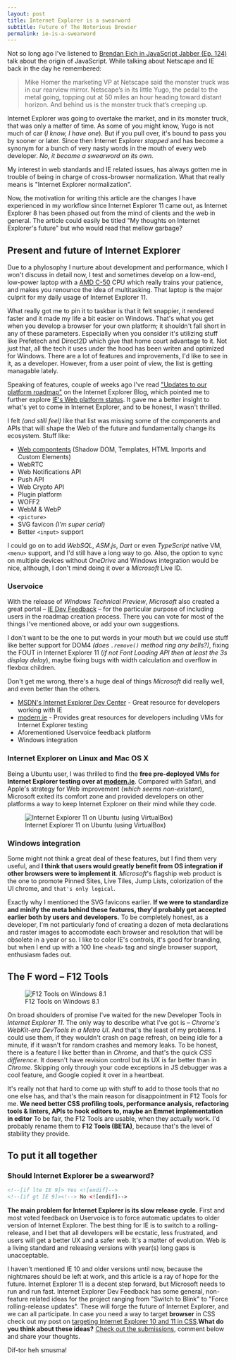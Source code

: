 ```yaml
---
layout: post
title: Internet Explorer is a swearword
subtitle: Future of The Notorious Browser
permalink: ie-is-a-swearword
---
```



Not so long ago I've listened to [Brendan Eich in JavaScript Jabber (Ep. 124)](http://javascriptjabber.com/124-jsj-the-origin-of-javascript-with-brendan-eich/) talk about the origin of JavaScript. While talking about Netscape and IE back in the day he remembered:


> Mike Homer the marketing VP at Netscape said the monster truck was in our rearview mirror. Netscape’s in its little Yugo, the pedal to the metal going, topping out at 50 miles an hour heading toward distant horizon. And behind us is the monster truck that’s creeping up.


Internet Explorer was going to overtake the market, and in its monster truck, that was only a matter of time. As some of you might know, Yugo is not much of car (*I know, I have one*). But if you pull over, it's bound to pass you by sooner or later. Since then Internet Explorer *stopped* and has become a synonym for a bunch of very nasty words in the mouth of every web developer. *No, it became a swearword on its own.*


My interest in web standards and IE related issues, has always gotten me in trouble of being in charge of cross-browser normalization. What that really means is "Internet Explorer normalization".


Now, the motivation for writing this article are the changes I have experienced in my workflow since Internet Explorer 11 came out, as Internet Explorer 8 has been phased out from the mind of clients and the web in general. The article could easily be titled "My thoughts on Internet Explorer's future" but who would read that mellow garbage?

## Present and future of Internet Explorer

Due to a phylosophy I nurture about development and performance, which I won't discuss in detail now, I test and sometimes develop on a low-end, low-power laptop with a [AMD C-50](http://www.notebookcheck.net/AMD-C-50-Notebook-Processor.40960.0.html) CPU which really trains your patience, and makes you renounce the idea of multitasking. That laptop is the major culprit for my daily usage of Internet Explorer 11.


What really got me to pin it to taskbar is that it felt snappier, it rendered faster and it made my life a bit easier on Windows. That's what you get when you develop a browser for your own platform; it shouldn't fall short in any of these parameters. Especially when you consider it's utilizing stuff like Prefetech and Direct2D which give that home court advantage to it. Not just that, all the tech it uses under the hood has been writen and optimized for Windows. There are a lot of features and improvements, I'd like to see in it, as a developer. However, from a user point of view, the list is getting managable lately.


Speaking of features, couple of weeks ago I've read ["Updates to our platform roadmap"](http://blogs.msdn.com/b/ie/archive/2014/09/18/updates-to-our-platform-roadmap.aspx) on the Internet Explorer Blog, which pointed me to further explore [IE's Web platform status](http://blogs.msdn.com/b/ie/archive/2014/09/18/updates-to-our-platform-roadmap.aspx). It gave me a better insight to what's yet to come in Internet Explorer, and to be honest, I wasn't thrilled.


I felt *(and still feel)* like that list was missing some of the components and APIs that will shape the Web of the future and fundamentally change its ecosystem. Stuff like:

 - [Web compontents](http://webcomponents.org/) (Shadow DOM, Templates, HTML Imports and Custom Elements)
 - WebRTC
 - Web Notifications API
 - Push API
 - Web Crypto API
 - Plugin platform
 - WOFF2
 - WebM & WebP
 - `<picture>`
 - SVG favicon *(I'm super cerial)*
 - Better `<input>` support


I could go on to add *WebSQL*, *ASM.js*, *Dart* or even *TypeScript* native VM, `<menu>` support, and I'd still have a long way to go. Also, the option to sync on multiple devices without *OneDrive* and Windows integration would be nice, although, I don't mind doing it over a *Microsoft* Live ID.

### Uservoice

With the release of *Windows Technical Preview*, *Microsoft* also created a great portal &ndash; [IE Dev Feedback](http://uservoice.modern.ie) &ndash; for the particular purpose of including users in the roadmap creation process. There you can vote for most of the things I've mentioned above, or add your own suggestions.


I don't want to be the one to put words in your mouth but we could use stuff like better support for DOM4 *(does `.remove()` method ring any bells?)*, fixing the FOUT in Internet Explorer 11 (*if not Font Loading API then at least the 3s display delay*), maybe fixing bugs with width calculation and overflow in flexbox children.


Don't get me wrong, there's a huge deal of things *Microsoft* did really well, and even better than the others.


 - [MSDN's Internet Explorer Dev Center](http://msdn.*Microsoft*.com/en-us/library/ie/bg125382) - Great resource for developers working with IE
 - [modern.ie](http://modern.ie) - Provides great resources for developers including VMs for Internet Explorer testing
 - Aforementioned Uservoice feedback platform
 - Windows integration

### Internet Explorer on Linux and Mac OS X

Being a Ubuntu user, I was thrilled to find the **free pre-deployed VMs for Internet Explorer testing over at [modern.ie](https://www.modern.ie/en-us/virtualization-tools#downloads)**. Compared with Safari, and Apple's strategy for Web improvement (*which seems non-existant*), Microsoft exited its comfort zone and provided developers on other platforms a way to keep Internet Explorer on their mind while they code.

<div class="ta-c">
<figure>
<img src="http://marxo.me/public/upload/ie11onubuntuvm.png" alt="Internet Explorer 11 on Ubuntu (using VirtualBox)">
<figcaption>Internet Explorer 11 on Ubuntu (using VirtualBox)</figcaption>
</figure>
</div>

### Windows integration

Some might not think a great deal of these features, but I find them very useful, and **I think that users would greatly benefit from OS integration if other browsers were to implement it**. *Microsoft*'s flagship web product is the one to promote Pinned Sites, Live Tiles, Jump Lists, colorization of the UI chrome, and `that's only logical`.


Exactly why I mentioned the SVG favicons earlier. **If we were to standardize and minify the meta behind these features, they'd probably get accepted earlier both by users and developers.** To be completely honest, as a developer, I'm not particularly fond of creating a dozen of meta declarations and raster images to accomodate each browser and resolution that will be obsolete in a year or so. I like to color IE's controls, it's good for branding, but when I end up with a 100 line `<head>` tag and single browser support, enthusiasm fades out.

## The F word &ndash; F12 Tools

<div class="ta-c">
<figure>
<img src="http://marxo.me/public/upload/f12_blank.png" alt="F12 Tools on Windows 8.1">
<figcaption>F12 Tools on Windows 8.1</figcaption>
</figure>
</div>

On broad shoulders of promise I've waited for the new Developer Tools in *Internet Explorer 11*. The only way to describe what I've got is &ndash; *Chrome's WebKit-era DevTools in a Metro UI*. And that's the least of my problems. I could use them, if they wouldn't crash on page refresh, on being idle for a minute, if it wasn't for random crashes and memory leaks. To be honest, there is a feature I like better than in *Chrome*, and that's the quick *CSS difference*. It doesn't have revision control but its UX is far better than in *Chrome*. Skipping only through your code exceptions in JS debugger was a cool feature, and Google copied it over in a heartbeat.


It's really not that hard to come up with stuff to add to those tools that no one else has, and that's the main reason for disappointment in F12 Tools for me. **We need better CSS profiling tools, performance analysis, refactoring tools &amp; linters, APIs to hook editors to, maybe an Emmet implementation in editor** To be fair, the F12 Tools are usable, when they actually work. I'd probably rename them to **F12 Tools (BETA)**, because that's the level of stability they provide.

## To put it all together

### Should Internet Explorer be a swearword?

```html
<!--[if lte IE 9]> Yes <![endif]-->
<!--[if gt IE 9]><!--> No <![endif]-->
```
**The main problem for Internet Explorer is its slow release cycle.** First and most voted feedback on Uservoice is to force automatic updates to older version of Internet Explorer. The best thing for IE is to switch to a rolling-release, and I bet that all developers will be ecstatic, less frustrated, and users will get a better UX and a safer web. It's a matter of evolution. Web is a living standard and releasing versions with year(s) long gaps is unacceptable.

I haven't mentioned IE 10 and older versions until now, because the nightmares should be left at work, and this article is a ray of hope for the future. Internet Explorer 11 is a decent step forward, but Microsoft needs to run and run fast. Internet Explorer Dev Feedback has some general, non-feature related ideas for the project ranging from "Switch to Blink" to "Force rolling-release updates". These will forge the future of Internet Explorer, and we can all participate. In case you need a way to target **browser** in CSS check out my post on [targeting Internet Explorer 10 and 11 in CSS](/target-ie-in-css/).**What do you think about these ideas?** [Check out the submissions](https://wpdev.uservoice.com/forums/257854-internet-explorer-platform?filter=top), comment below and share your thoughts.


Dif-tor heh smusma!